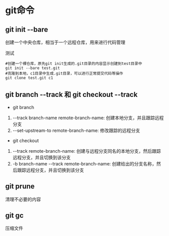 # git命令
## git init --bare
创建一个中央仓库，相当于一个远程仓库，用来进行代码管理

测试
```shell
#创建一个裸仓库，原先git init生成的.git目录的内容显示创建到test目录中
git init --bare test.git
#克隆到本地，c1目录中生成.git目录，可以进行正常提交代码等操作
git clone test.git c1
```

## git branch --track 和 git checkout --track
- git branch 
1. --track branch-name remote-branch-name: 创建本地分支，并且跟踪远程分支
2. --set-upstream-to remote-branch-name: 修改跟踪的远程分支
- git checkout
1. --track remote-branch-name: 创建与远程分支同名的本地分支，然后跟踪远程分支，并且切换到该分支
2. -b branch-name --track remote-branch-name: 创建给出的分支名称，然后跟踪远程分支，并且切换到该分支


## git prune
清理不必要的内容

## git gc
压缩文件

